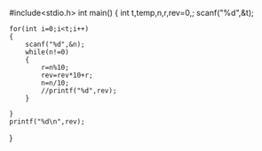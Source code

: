 #include<stdio.h>
int main()
{
    int t,temp,n,r,rev=0,;
    scanf("%d",&t);
    
    for(int i=0;i<t;i++)
    {
        scanf("%d",&n);
        while(n!=0)
        {
            r=n%10;
            rev=rev*10+r;
            n=n/10;
            //printf("%d",rev);
        }
       
    }
    printf("%d\n",rev);
}
